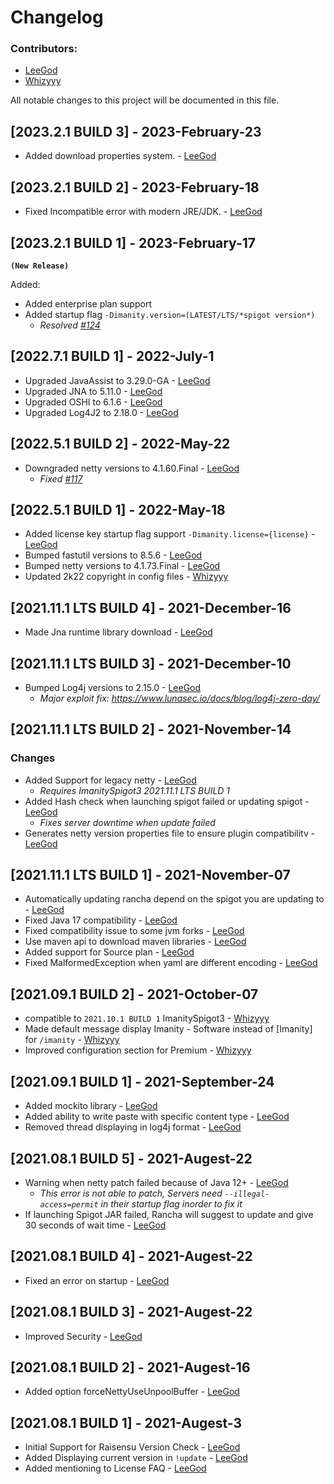 # Changelog

### Contributors:
- [LeeGod](https://github.com/LeeGodSRC)
- [Whizyyy](https://github.com/Whizyyy)

All notable changes to this project will be documented in this file.

## [2023.2.1 BUILD 3] - 2023-February-23
- Added download properties system. - [LeeGod](https://github.com/LeeGodSRC)

## [2023.2.1 BUILD 2] - 2023-February-18
- Fixed Incompatible error with modern JRE/JDK. - [LeeGod](https://github.com/LeeGodSRC)

## [2023.2.1 BUILD 1] - 2023-February-17
**``(New Release)``**

Added:
- Added enterprise plan support
- Added startup flag `-Dimanity.version=(LATEST/LTS/*spigot version*)`
  - *Resolved [#124](https://github.com/Imanity-Software/ImanitySpigot3-git/issues/124)*

## [2022.7.1 BUILD 1] - 2022-July-1
- Upgraded JavaAssist to 3.29.0-GA - [LeeGod](https://github.com/LeeGodSRC)
- Upgraded JNA to 5.11.0 - [LeeGod](https://github.com/LeeGodSRC)
- Upgraded OSHI to 6.1.6 - [LeeGod](https://github.com/LeeGodSRC)
- Upgraded Log4J2 to 2.18.0 - [LeeGod](https://github.com/LeeGodSRC)

## [2022.5.1 BUILD 2] - 2022-May-22
- Downgraded netty versions to 4.1.60.Final - [LeeGod](https://github.com/LeeGodSRC)
  - *Fixed [#117](https://github.com/Imanity-Software/ImanitySpigot3-git/issues/117)* 

## [2022.5.1 BUILD 1] - 2022-May-18
- Added license key startup flag support `-Dimanity.license={license}` - [LeeGod](https://github.com/LeeGodSRC)
- Bumped fastutil versions to 8.5.6 - [LeeGod](https://github.com/LeeGodSRC)
- Bumped netty versions to 4.1.73.Final - [LeeGod](https://github.com/LeeGodSRC)
- Updated 2k22 copyright in config files - [Whizyyy](https://github.com/Whizyyy)

## [2021.11.1 LTS BUILD 4] - 2021-December-16
- Made Jna runtime library download - [LeeGod](https://github.com/LeeGodSRC)

## [2021.11.1 LTS BUILD 3] - 2021-December-10
- Bumped Log4j versions to 2.15.0 - [LeeGod](https://github.com/LeeGodSRC)
  - *Major exploit fix: https://www.lunasec.io/docs/blog/log4j-zero-day/*

## [2021.11.1 LTS BUILD 2] - 2021-November-14

### Changes
- Added Support for legacy netty - [LeeGod](https://github.com/LeeGodSRC)
  - *Requires ImanitySpigot3 2021.11.1 LTS BUILD 1*
- Added Hash check when launching spigot failed or updating spigot - [LeeGod](https://github.com/LeeGodSRC)
  - *Fixes server downtime when update failed*
- Generates netty version properties file to ensure plugin compatibilitv - [LeeGod](https://github.com/LeeGodSRC)

## [2021.11.1 LTS BUILD 1] - 2021-November-07
- Automatically updating rancha depend on the spigot you are updating to - [LeeGod](https://github.com/LeeGodSRC)
- Fixed Java 17 compatibility - [LeeGod](https://github.com/LeeGodSRC)
- Fixed compatibility issue to some jvm forks - [LeeGod](https://github.com/LeeGodSRC)
- Use maven api to download maven libraries - [LeeGod](https://github.com/LeeGodSRC)
- Added support for Source plan - [LeeGod](https://github.com/LeeGodSRC)
- Fixed MalformedException when yaml are different encoding - [LeeGod](https://github.com/LeeGodSRC)

## [2021.09.1 BUILD 2] - 2021-October-07
- compatible to ``2021.10.1 BUILD 1`` ImanitySpigot3 - [Whizyyy](https://github.com/Whizyyy)
- Made default message display Imanity - Software instead of [Imanity] for ``/imanity`` - [Whizyyy](https://github.com/Whizyyy)
- Improved configuration section for Premium - [Whizyyy](https://github.com/Whizyyy)

## [2021.09.1 BUILD 1] - 2021-September-24
- Added mockito library - [LeeGod](https://github.com/LeeGodSRC)
- Added ability to write paste with specific content type - [LeeGod](https://github.com/LeeGodSRC)
- Removed thread displaying in log4j format - [LeeGod](https://github.com/LeeGodSRC)

## [2021.08.1 BUILD 5] - 2021-Augest-22
- Warning when netty patch failed because of Java 12+ - [LeeGod](https://github.com/LeeGodSRC)
  - *This error is not able to patch, Servers need ``--illegal-access=permit`` in their startup flag inorder to fix it*
- If launching Spigot JAR failed, Rancha will suggest to update and give 30 seconds of wait time - [LeeGod](https://github.com/LeeGodSRC)

## [2021.08.1 BUILD 4] - 2021-Augest-22
- Fixed an error on startup - [LeeGod](https://github.com/LeeGodSRC)

## [2021.08.1 BUILD 3] - 2021-Augest-22
- Improved Security - [LeeGod](https://github.com/LeeGodSRC)

## [2021.08.1 BUILD 2] - 2021-Augest-16
- Added option forceNettyUseUnpoolBuffer - [LeeGod](https://github.com/LeeGodSRC)

## [2021.08.1 BUILD 1] - 2021-Augest-3
- Initial Support for Raisensu Version Check - [LeeGod](https://github.com/LeeGodSRC)
- Added Displaying current version in ``!update`` - [LeeGod](https://github.com/LeeGodSRC)
- Added mentioning to License FAQ - [LeeGod](https://github.com/LeeGodSRC)
